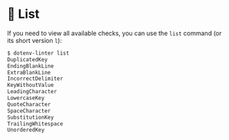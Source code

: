 # 📄 List

If you need to view all available checks, you can use the `list` command (or its short version `l`):

```bash
$ dotenv-linter list
DuplicatedKey
EndingBlankLine
ExtraBlankLine
IncorrectDelimiter
KeyWithoutValue
LeadingCharacter
LowercaseKey
QuoteCharacter
SpaceCharacter
SubstitutionKey
TrailingWhitespace
UnorderedKey
```
